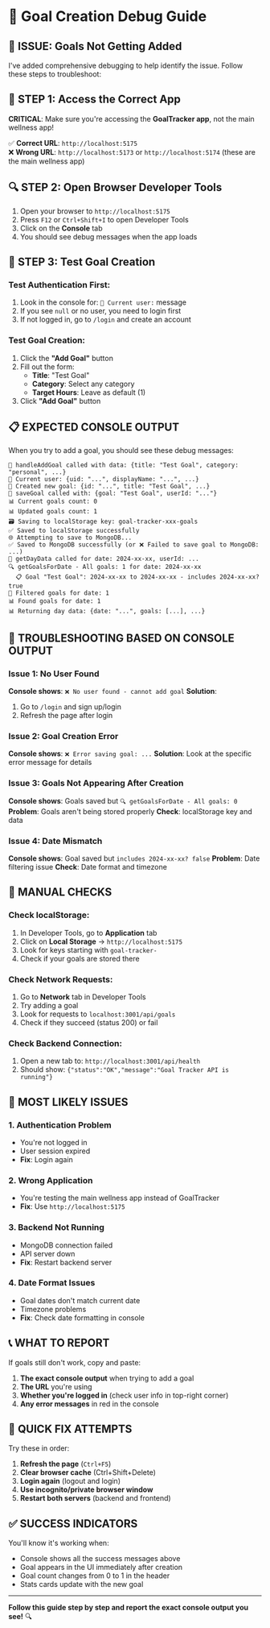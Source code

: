 # 🔧 Goal Creation Debug Guide

## 🚨 **ISSUE: Goals Not Getting Added**

I've added comprehensive debugging to help identify the issue. Follow these steps to troubleshoot:

## 🚀 **STEP 1: Access the Correct App**

**CRITICAL**: Make sure you're accessing the **GoalTracker app**, not the main wellness app!

✅ **Correct URL**: `http://localhost:5175`  
❌ **Wrong URL**: `http://localhost:5173` or `http://localhost:5174` (these are the main wellness app)

## 🔍 **STEP 2: Open Browser Developer Tools**

1. Open your browser to `http://localhost:5175`
2. Press `F12` or `Ctrl+Shift+I` to open Developer Tools
3. Click on the **Console** tab
4. You should see debug messages when the app loads

## 🧪 **STEP 3: Test Goal Creation**

### **Test Authentication First:**
1. Look in the console for: `👤 Current user:` message
2. If you see `null` or no user, you need to login first
3. If not logged in, go to `/login` and create an account

### **Test Goal Creation:**
1. Click the **"Add Goal"** button
2. Fill out the form:
   - **Title**: "Test Goal"
   - **Category**: Select any category
   - **Target Hours**: Leave as default (1)
3. Click **"Add Goal"** button

## 📋 **EXPECTED CONSOLE OUTPUT**

When you try to add a goal, you should see these debug messages:

```
🎯 handleAddGoal called with data: {title: "Test Goal", category: "personal", ...}
👤 Current user: {uid: "...", displayName: "...", ...}
📝 Created new goal: {id: "...", title: "Test Goal", ...}
💾 saveGoal called with: {goal: "Test Goal", userId: "..."}
📊 Current goals count: 0
📊 Updated goals count: 1
🗃️ Saving to localStorage key: goal-tracker-xxx-goals
✅ Saved to localStorage successfully
🌐 Attempting to save to MongoDB...
✅ Saved to MongoDB successfully (or ❌ Failed to save goal to MongoDB: ...)
📅 getDayData called for date: 2024-xx-xx, userId: ...
🔍 getGoalsForDate - All goals: 1 for date: 2024-xx-xx
  📋 Goal "Test Goal": 2024-xx-xx to 2024-xx-xx - includes 2024-xx-xx? true
🎯 Filtered goals for date: 1
📊 Found goals for date: 1
📊 Returning day data: {date: "...", goals: [...], ...}
```

## 🚨 **TROUBLESHOOTING BASED ON CONSOLE OUTPUT**

### **Issue 1: No User Found**
**Console shows**: `❌ No user found - cannot add goal`
**Solution**: 
1. Go to `/login` and sign up/login
2. Refresh the page after login

### **Issue 2: Goal Creation Error**
**Console shows**: `❌ Error saving goal: ...`
**Solution**: Look at the specific error message for details

### **Issue 3: Goals Not Appearing After Creation**
**Console shows**: Goals saved but `🔍 getGoalsForDate - All goals: 0`
**Problem**: Goals aren't being stored properly
**Check**: localStorage key and data

### **Issue 4: Date Mismatch**
**Console shows**: Goal saved but `includes 2024-xx-xx? false`
**Problem**: Date filtering issue
**Check**: Date format and timezone

## 🔧 **MANUAL CHECKS**

### **Check localStorage:**
1. In Developer Tools, go to **Application** tab
2. Click on **Local Storage** → `http://localhost:5175`
3. Look for keys starting with `goal-tracker-`
4. Check if your goals are stored there

### **Check Network Requests:**
1. Go to **Network** tab in Developer Tools
2. Try adding a goal
3. Look for requests to `localhost:3001/api/goals`
4. Check if they succeed (status 200) or fail

### **Check Backend Connection:**
1. Open a new tab to: `http://localhost:3001/api/health`
2. Should show: `{"status":"OK","message":"Goal Tracker API is running"}`

## 🎯 **MOST LIKELY ISSUES**

### **1. Authentication Problem**
- You're not logged in
- User session expired
- **Fix**: Login again

### **2. Wrong Application**
- You're testing the main wellness app instead of GoalTracker
- **Fix**: Use `http://localhost:5175`

### **3. Backend Not Running**
- MongoDB connection failed
- API server down
- **Fix**: Restart backend server

### **4. Date Format Issues**
- Goal dates don't match current date
- Timezone problems
- **Fix**: Check date formatting in console

## 📞 **WHAT TO REPORT**

If goals still don't work, copy and paste:

1. **The exact console output** when trying to add a goal
2. **The URL** you're using
3. **Whether you're logged in** (check user info in top-right corner)
4. **Any error messages** in red in the console

## 🚀 **QUICK FIX ATTEMPTS**

Try these in order:

1. **Refresh the page** (`Ctrl+F5`)
2. **Clear browser cache** (Ctrl+Shift+Delete)
3. **Login again** (logout and login)
4. **Use incognito/private browser window**
5. **Restart both servers** (backend and frontend)

## ✅ **SUCCESS INDICATORS**

You'll know it's working when:
- Console shows all the success messages above
- Goal appears in the UI immediately after creation
- Goal count changes from 0 to 1 in the header
- Stats cards update with the new goal

---

**Follow this guide step by step and report the exact console output you see!** 🔍 